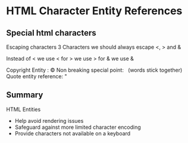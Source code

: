 # HTML Character Entity References

## Special html characters
Escaping characters
3 Characters we should always escape
<, > and &

Instead of < we use &lt;
for > we use &gt;
for & we use &amp;

Copyright Entity : &copy;
Non breaking special point: &nbsp; (words stick together)
Quote entity reference: &quot;

## Summary
HTML Entities
- Help avoid rendering issues
- Safeguard against more limited character encoding
- Provide characters not available on a keyboard

